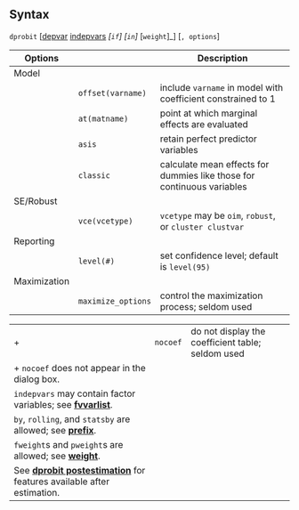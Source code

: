 ## Syntax

`dprobit`
\[[depvar](http://www.stata.com/help.cgi?depvar)
[indepvars](http://www.stata.com/help.cgi?indepvars)
_\[`if`\] \[`in`\]_ <span
class="command">\[`weight`\]_\] \[`, options`\]

| Options      |                    | Description                                                            |
|--------------|--------------------|------------------------------------------------------------------------|
| Model        |                    |                                                                        |
|              | `offset(varname)`  | include `varname` in model with coefficient constrained to 1           |
|              | `at(matname)`      | point at which marginal effects are evaluated                          |
|              | `asis`             | retain perfect predictor variables                                     |
|              | `classic`          | calculate mean effects for dummies like those for continuous variables |
| SE/Robust    |                    |                                                                        |
|              | `vce(vcetype)`     | `vcetype` may be `oim`, `robust`, or `cluster clustvar`              |
| Reporting    |                    |                                                                        |
|              | `level(#)`         | set confidence level; default is `level(95)`                           |
| Maximization |                    |                                                                        |
|              | `maximize_options` | control the maximization process; seldom used                          |

|                                                                                                                                                                         |          |                                                   |
|-------------------------------------------------------------------------------------------------------------------------------------------------------------------------|----------|---------------------------------------------------|
| \+                                                                                                                                                                      | `nocoef` | do not display the coefficient table; seldom used |
| \+ `nocoef` does not appear in the dialog box.                                                                                                                          |          |                                                   |
| `indepvars` may contain factor variables; see [<strong>fvvarlist</strong>](http://www.stata.com/help.cgi?fvvarlist).                         |          |                                                   |
| `by`, `rolling`, and `statsby` are allowed; see [<strong>prefix</strong>](http://www.stata.com/help.cgi?prefix).                             |          |                                                   |
| `fweight`s and `pweight`s are allowed; see [<strong>weight</strong>](http://www.stata.com/help.cgi?weight).                                  |          |                                                   |
| See [<strong>dprobit postestimation</strong>](http://www.stata.com/help.cgi?dprobit_postestimation) for features available after estimation. |          |                                                   |
